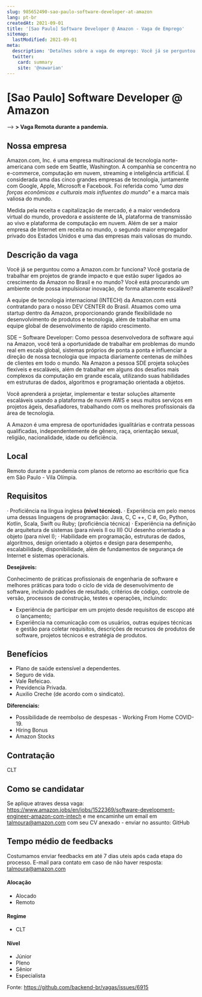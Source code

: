 ```yaml
---
slug: 985652490-sao-paulo-software-developer-at-amazon
lang: pt-br
createdAt: 2021-09-01
title: '[Sao Paulo] Software Developer @ Amazon - Vaga de Emprego'
sitemap:
  lastModified: 2021-09-01
meta:
  description: 'Detalhes sobre a vaga de emprego: Você já se perguntou como a Amazon.com.br funciona? Você gostaria de trabalhar em projetos de grande impacto e que estão super ligados ao crescimento da Amazon no Brasil e no mundo? Você está procurando um ambiente onde possa impulsionar inovação, de forma altamente escalável? A equipe de tecnologia internacional (INTECH) da Amazon.com está contratando para o nosso DEV CENTER do Brasil. Atuamos como uma startup dentro da Amazon, proporcionando grande flexibilidade no desenvolvimento de produtos e tecnologia, além de trabalhar em uma equipe global de desenvolvimento de rápido crescimento. SDE – Software Developer: Como pessoa desenvolvedora de software aqui na Amazon, você terá a oportunidade de trabalhar em problemas do mundo real em escala global, sistemas próprios de ponta a ponta e influenciar a direção de nossa tecnologia que impacta diariamente centenas de milhões de clientes em todo o mundo. Na Amazon a pessoa SDE projeta soluções flexíveis e escaláveis, além de trabalhar em alguns dos desafios mais complexos da computação em grande escala, utilizando suas habilidades em estruturas de dados, algoritmos e programação orientada a objetos. Você aprenderá a projetar, implementar e testar soluções altamente escaláveis usando a plataforma de nuvem AWS e seus muitos serviços em projetos ágeis, desafiadores, trabalhando com os melhores profissionais da área de tecnologia. A Amazon é uma empresa de oportunidades igualitárias e contrata pessoas qualificadas, independentemente de gênero, raça, orientação sexual, religião, nacionalidade, idade ou deficiência.'
  twitter:
    card: summary
    site: '@nawarian'
---
```


# [Sao Paulo] Software Developer @ Amazon

-->
**> Vaga Remota durante a pandemia.**

## Nossa empresa

Amazon.com, Inc. é uma empresa multinacional de tecnologia norte-americana com sede em Seattle, Washington. A companhia se concentra no e-commerce, computação em nuvem, streaming e inteligência artificial. É considerada uma das cinco grandes empresas de tecnologia, juntamente com Google, Apple, Microsoft e Facebook. 
Foi referida como _"uma das forças econômicas e culturais mais influentes do mundo"_ e a marca mais valiosa do mundo.

Medida pela receita e capitalização de mercado, é a maior vendedora virtual do mundo, provedora e assistente de IA, plataforma de transmissão ao vivo e plataforma de computação em nuvem. Além de ser a maior empresa de Internet em receita no mundo, o segundo maior empregador privado dos Estados Unidos e uma das empresas mais valiosas do mundo.

## Descrição da vaga

Você já se perguntou como a Amazon.com.br funciona? Você gostaria de trabalhar em projetos de grande impacto e que estão super ligados ao crescimento da Amazon no Brasil e no mundo? Você está procurando um ambiente onde possa impulsionar inovação, de forma altamente escalável?

A equipe de tecnologia internacional (INTECH) da Amazon.com está contratando para o nosso DEV CENTER do Brasil. Atuamos como uma startup dentro da Amazon, proporcionando grande flexibilidade no desenvolvimento de produtos e tecnologia, além de trabalhar em uma equipe global de desenvolvimento de rápido crescimento.

SDE – Software Developer: Como pessoa desenvolvedora de software aqui na Amazon, você terá a oportunidade de trabalhar em problemas do mundo real em escala global, sistemas próprios de ponta a ponta e influenciar a direção de nossa tecnologia que impacta diariamente centenas de milhões de clientes em todo o mundo. Na Amazon a pessoa SDE projeta soluções flexíveis e escaláveis, além de trabalhar em alguns dos desafios mais complexos da computação em grande escala, utilizando suas habilidades em estruturas de dados, algoritmos e programação orientada a objetos.

Você aprenderá a projetar, implementar e testar soluções altamente escaláveis usando a plataforma de nuvem AWS e seus muitos serviços em projetos ágeis, desafiadores, trabalhando com os melhores profissionais da área de tecnologia.

A Amazon é uma empresa de oportunidades igualitárias e contrata pessoas qualificadas, independentemente de gênero, raça, orientação sexual, religião, nacionalidade, idade ou deficiência.

## Local

Remoto durante a pandemia com planos de retorno ao escritório que fica em São Paulo - Vila Olímpia.

## Requisitos

· Proficiência na língua inglesa **(nível técnico).**
· Experiência em pelo menos uma dessas linguagens de programação: Java, C, C ++, C #, Go, Python, Kotlin, Scala, Swift ou Ruby; (proficiência técnica)
· Experiência na definição de arquitetura de sistemas (para níveis II ou III) OU desenho orientado a objeto (para nível I);
· Habilidade em programação, estruturas de dados, algoritmos, design orientado a objetos e design para desempenho, escalabilidade, disponibilidade, além de fundamentos de segurança de Internet e sistemas operacionais.

**Desejáveis:**

Conhecimento de práticas profissionais de engenharia de software e melhores práticas para todo o ciclo de vida de desenvolvimento de software, incluindo padrões de resultado, critérios de código, controle de versão, processos de construção, testes e operações, incluindo:
-  Experiência de participar em um projeto desde requisitos de escopo até o lançamento;
-  Experiência na comunicação com os usuários, outras equipes técnicas e gestão para coletar requisitos, descrições de recursos de produtos de software, projetos técnicos e estratégia de produtos.

## Benefícios

- Plano de saúde extensível a dependentes.
- Seguro de vida.
- Vale Refeicao.
- Previdencia Privada.
- Auxilio Creche (de acordo com o sindicato).

**Diferenciais:**

- Possibilidade de reembolso de despesas - Working From Home COVID-19.
- Hiring Bonus
- Amazon Stocks

## Contratação

CLT 

## Como se candidatar

Se aplique atraves dessa vaga: https://www.amazon.jobs/en/jobs/1522369/software-development-engineer-amazon-com-intech e me encaminhe um email em talmoura@amazon.com com seu CV anexado - enviar no assunto: GitHub

## Tempo médio de feedbacks

Costumamos enviar feedbacks em até 7 dias uteis após cada etapa do processo.
E-mail para contato em caso de não haver resposta: talmoura@amazon.com

#### Alocação
- Alocado
- Remoto

#### Regime
- CLT

#### Nível
- Júnior
- Pleno
- Sênior
- Especialista

Fonte: https://github.com/backend-br/vagas/issues/6915